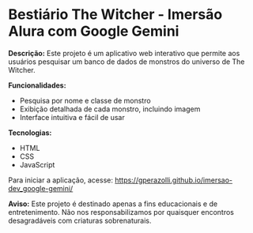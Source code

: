 # Bestiário The Witcher - Imersão Alura com Google Gemini

**Descrição:**
Este projeto é um aplicativo web interativo que permite aos usuários pesquisar um banco de dados de monstros do universo de The Witcher.

**Funcionalidades:**
* Pesquisa por nome e classe de monstro
* Exibição detalhada de cada monstro, incluindo imagem
* Interface intuitiva e fácil de usar

**Tecnologias:**
* HTML
* CSS
* JavaScript

Para iniciar a aplicação, acesse: https://gperazolli.github.io/imersao-dev_google-gemini/


**Aviso:** Este projeto é destinado apenas a fins educacionais e de entretenimento. Não nos responsabilizamos por quaisquer encontros desagradáveis com criaturas sobrenaturais. 
